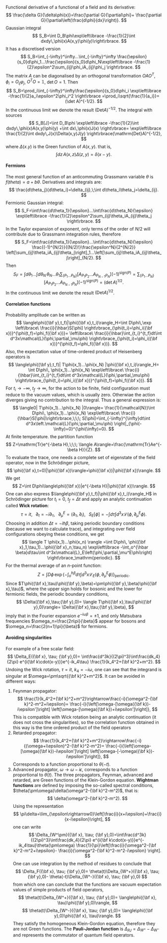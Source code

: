 Functional derivative of a functional of a field and its derivative:
$$
\frac{\delta G}{\delta\phi(x)}=\frac{\partial G}{\partial\phi}+
\frac{\partial G}{\partial\left(\frac{d\phi}{dx}\right)}.
$$
Gaussian integral
$$
S_B=\int D_B\phi\exp\left\lbrace
-\frac{1}{2}\int dxdy\,\phi(x)A(x,y)\phi(y)\right\rbrace.
$$
It has a discretised version
$$
S_B=\int_{-\infty}^\infty...\int_{-\infty}^\infty
\frac{\epsilon}{s_0}d\phi_1...\frac{\epsilon}{s_0}d\phi_N\exp\left\lbrace
-\frac{1}{2}\epsilon^2\sum_{ij}\phi_iA_{ij}\phi_j
\right\rbrace.
$$
The matrix $A$ can be diagonalised by an orthogonal transformation $OAO^T$, $\phi_i=O_{ij}\varphi_j$, $O^TO=\mathbb{1}$, $\det O=1$. Then
$$
S_B=\prod_i\int_{-\infty}^\infty\frac{\epsilon}{s_0}d\phi_i
\exp\left\lbrace
-\frac{1}{2}a_i\epsilon^2\phi_i^2
\right\rbrace
=\prod_i\sqrt{\frac{1}{a_i}}=(\det A)^{-1/2}.
$$
In the continuous limit we denote the result $(\mathrm{Det} A)^{-1/2}$.
The integral with sources
$$
S_B[J]=\int D_B\phi
\exp\left\lbrace
-\frac{1}{2}\int dxdy\,\phi(x)A(x,y)\phi(y)
+\int dx\,\phi(x)J(x)
\right\rbrace=
\exp\left\lbrace
\frac{1}{2}\int dxdy\,J(x)\Delta(x,y)J(y)
\right\rbrace(\mathrm{Det}A)^{-1/2},
$$
where $\Delta(x.y)$ is the Green function of $A(x,y)$. that is,
$$
\int dz\,A(x,z)\Delta(z,y)=\delta(x-y).
$$
#### Fermions
The most general function of an anticommuting Grassmann variable $\theta$ is $f(theta) = a+b\theta$. Derivatives and integrals are:
$$
\frac{d\theta_j}{d\theta_i}=\delta_{ij},\;\int d\theta_i\theta_j=\delta_{ij}.
$$
Fermionic Gaussian integral:
$$
S_F=\int\frac{d\theta_1}{\epsilon}...\int\frac{d\theta_N}{\epsilon}
\exp\left\lbrace
-\frac{1}{2}\epsilon^2\sum_{ij}\theta_iA_{ij}\theta_j
\right\rbrace.
$$
In the Taylor expansion of exponent, only terms of the order of $N/2$ will contribute due to Grassmann integration rules, therefore
$$
S_F=\int\frac{d\theta_1}{\epsilon}...\int\frac{d\theta_N}{\epsilon}
	\frac{(-1)^{N/2}}{(N/2)!}\frac{\epsilon^N}{2^{N/2}}
	\left[\sum_{ij}\theta_iA_{ij}\theta_j\right]_1...\left[\sum_{ij}\theta_iA_{ij}\theta_j\right]_{N/2}.
$$
Then 
$$
S_F=\int d\theta_1...\int d\theta_N\,\theta_N...\theta_1
\sum_{\lbrace P_1...P_N\rbrace}
[A_{P_1P_2}...A_{P_{N-1}P_N}](-1)^{\mathrm{sign}(P)}=
\sum_{\lbrace P_1...P_N\rbrace}
[A_{P_1P_2}...A_{P_{N-1}P_N}](-1)^{\mathrm{sign}(P)}=
(\det A)^{1/2}.
$$In the continuous limit we denote the result $(\mathrm{Det} A)^{1/2}$.
#### Correlation functions
Probability amplitude can be written as
$$
\langle\phi({\bf y},t_f)|\phi({\bf x},t_i)\rangle_H=\int D\phi\,\exp
\left\lbrace\
\frac{i}{\hbar}S[\phi]
\right\rbrace_{\phi(t_i)=\phi_i({\bf x})}^{\phi(t_f)=\phi_f({\bf x})}=
\left\lbrace\
\frac{i}{\hbar}\int_{t_i}^{t_f}dt\int d^3x\mathcal{L}(\phi,\partial_\mu\phi)
\right\rbrace_{\phi(t_i)=\phi_i({\bf x})}^{\phi(t_f)=\phi_f({\bf x})}.
$$
Also, the expectation value of time-ordered product of Heisenberg operators is
$$
\langle\phi({\bf y},t_f)|
T\phi(x_1)...\phi(x_N)
|\phi({\bf x},t_i)\rangle_H=
\int D\phi\,
\phi(x_1)...\phi(x_N)
\exp\left\lbrace\
\frac{i}{\hbar}\int_{t_i}^{t_f}dt\int d^3x\mathcal{L}(\phi,\partial_\mu\phi)
\right\rbrace_{\phi(t_i)=\phi_i({\bf x})}^{\phi(t_f)=\phi_f({\bf x})}.
$$
For $t_i\rightarrow-\infty$, $t_f\rightarrow\infty$, for the action to be finite, field configuration must reduce to the vacuum values, which is usually zero. Otherwiae the action diverges giving no contribution to the integral. Thus a general expression is:
$$
\langle0|
T\phi(x_1)...\phi(x_N)
|0\rangle=
\frac{1}{\mathcal{N}}\int D\phi\,
\phi(x_1)...\phi(x_N)
\exp\left\lbrace\
\frac{i}{\hbar}S[\phi]\right\rbrace,\;\;\;
S[\phi]=\int_{-\infty}^{\infty}dt\int d^3x\left.\mathcal{L}(\phi,\partial_\mu\phi)
\right|_{\phi(-\infty)=0}^{\phi(\infty)=0}.
$$
At finite temperature. the partition function
$$
Z=\mathrm{Tr}e^{-\beta H},\;\;\;
\langle A\rangle=\frac{\mathrm{Tr}Ae^{-\beta H}}{Z}.
$$
To evaluate the trace, one needs a complete set of eigenstate of the field operator, now in the Schrödinger picture,
$$
\phi({\bf x},t=0)|\phi({\bf x})\rangle=\phi({\bf x})|\phi({\bf x})\rangle.
$$
We get
$$
Z=\int D\phi\langle\phi({\bf x})|e^{-\beta H}|\phi({\bf x})\rangle.
$$
One can also express $\langle\phi({\bf y},t_f)|\phi({\bf x},t_i)\rangle_H$ in Schrödinger picture for $t_i=0$, $t_f=\Delta t$ and apply an analytic continuation called **Wick rotation**:
$$
\tau=it,\;\;\;\partial_t=-i\partial_\tau,\;\;\;\partial_\mu^E=(\partial_\tau,\partial_i),\;\;\;
S_E[\phi]=-\int d\tau\int d^3x\mathcal{L}\left(\phi,\partial_\mu^E\phi\right).
$$
Choosing in addition $\Delta t = -i\hbar\beta$, taking periodic boundary conditions (because we want to calculate trace), and integrating over field configurations obeying these conditions, we get
$$
\langle T
\phi(x_1)...\phi(x_n)
\rangle
=\int D\phi\,
\phi({\bf x}_1,\tau_1)...\phi({\bf x}_n,\tau_n)
\exp\left\lbrace
-\int_o^{\hbar \beta}d\tau\int d^3x\mathcal{L}_E\left(\phi,\partial_\mu^E\phi\right)
\right\rbrace_\mathrm{periodic}.
$$
For the thermal average of an $n$-point function:
$$
Z=\int D\phi\,\exp\left\lbrace
-\int_o^{\hbar \beta}d\tau\int d^3x\mathcal{L}_E\left(\phi,\partial_\mu^E\phi\right)
\right\rbrace_\mathrm{periodic}.
$$
Since $T\phi({\bf x},\tau)\phi({\bf y},\beta)=\pm\phi({\bf y},\beta)\phi({\bf x},\tau)$, where the upper sign holds for bosonic and the lower for fermionic fields, the periodic boundary conditions,
$$
\Delta({\bf x},\tau;{\bf y},0)=
\langle T\phi({\bf x},\tau)\phi({\bf y},0)\rangle=
\Delta({\bf x},\tau;{\bf y},\beta),
$$
imply that in the Fourier expansion $e^{-i\omega\beta}=\pm1$, and only Matsubara frequencies $\omega_n=\frac{2n\pi}{\beta}$ appear for bosons and $\omega_n=\frac{2(n+1)\pi}{\beta}$ for fermions.
#### Avoiding singularities
For example of a free scalar field:
$$
\Delta_E({\bf x}, \tau; {\bf y},0)=
\int\frac{d^3k}{(2\pi)^3}\int\frac{dk_4}{2\pi}
e^{i{\bf k\cdot(x-y)}}e^{-ik_4\tau}
\frac{1}{k_4^2+{\bf k}^2+m^2}.
$$
Undoing the Wick rotation, $\tau=it$, $k_4=-i\omega$, one can see that the integrand is singular at $\omega=\pm\sqrt{{\bf k}^2+m^2}$. It can be avoided in different ways:
1. Feynman propagator:
   $$
   \frac{1}{k_4^2+{\bf k}^2+m^2}\rightarrow\frac{-i}{\omega^2-{\bf k}^2-m^2+i\epsilon}=
   \frac{-i}{\left[\omega-[\omega({\bf k})-i\epsilon']\right]
   \left[\omega-[\omega({\bf k})+i\epsilon']\right]},
   $$
   This is compatible with Wick rotation being an analytic continuation (it does not cross the singularities), so the correlation function obtained in this way is the time ordered product of the field operators
2. Retarded propagator:
    $$
   \frac{1}{k_4^2+{\bf k}^2+m^2}\rightarrow\frac{-i}{(\omega+i\epsilon)^2-{\bf k}^2-m^2}=
   \frac{-i}{\left[\omega-[\omega({\bf k})-i\epsilon']\right]
   \left[\omega-[-\omega({\bf k})-i\epsilon']\right]},
   $$
   Corresponds to a function proportional to $\theta(-t)$.
3. Advanced propagator, $\omega\rightarrow\omega-i\epsilon$, corresponds to a function proportional to $\theta(t)$.
The three propagators, Feynman, advanced and retarded, are Green functions of the Klein-Gordon equation.
**Wightman functions** are defined by imposing the so-called spectral conditions, $\theta(\pm\omega)\delta(\omega^2-{\bf k}^2-m^2)$, that is:
$$
\delta(\omega^2-{\bf k}^2-m^2).
$$
Using the representation
$$
\pi\delta=\lim_{\epsilon\rightarrow0}\left[\frac{i}{x+i\epsilon}+\frac{i}{x-i\epsilon}\right],
$$
one can write
$$
\Delta_{W^\pm}({\bf x}, \tau; {\bf y},0)=\int\frac{d^3k}{(2\pi)^3}\int\frac{dk_4}{2\pi}
e^{i{\bf k\cdot(x-y)}}e^{-ik_4\tau}\theta(\pm\omega)
\frac{1}{\pi}\left[\frac{i}{\omega^2-{\bf k}^2-m^2+i\epsilon}-
\frac{i}{\omega^2-{\bf k}^2-m^2-i\epsilon}
\right].
$$
One can use integration by the method of residues to conclude that
$$
\Delta_F({\bf x}, \tau; {\bf y},0)=
\theta(t)\Delta_{W^+}({\bf x}, \tau; {\bf y},0)-
\theta(-t)\Delta_{W^-}({\bf x}, \tau; {\bf y},0)
$$
from which one can conclude that the functions are vacuum expectation values of simple products of field operators,
$$
\theta(t)\Delta_{W^+}({\bf x}, \tau; {\bf y},0)=
\langle\phi({\bf x}, \tau)\phi({\bf y},0)\rangle,
$$
$$
\theta(t)\Delta_{W^-}({\bf x}, \tau; {\bf y},0)=
\langle\phi({\bf y},0)\phi({\bf x}, \tau)\rangle.
$$
They satisfy the homogeneous Klein-Gordon equation, therefore they are not Green functions.
The **Pauli-Jordan function** is $\Delta_{PJ}=\Delta_{W^+}-\Delta_{W^-}$ and represents the commutator of quantum field operators.
